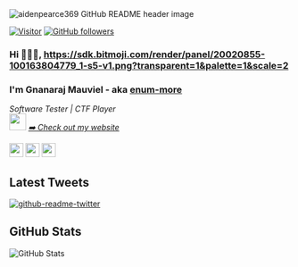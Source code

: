 <img src="https://raw.githubusercontent.com/AidenPearce369/AidenPearce369/main/header.jpg" alt="aidenpearce369 GitHub README header image">


[![Visitor](https://visitor-badge.laobi.icu/badge?page_id=enum-more)](https://github.com/enum-more/) [![GitHub followers](https://img.shields.io/github/followers/enum-more.svg?style=social&label=Follow)](https://github.com/enum-more?tab=followers)


### Hi 👋👋👋, https://sdk.bitmoji.com/render/panel/20020855-100163804779_1-s5-v1.png?transparent=1&palette=1&scale=2
### I'm Gnanaraj Mauviel - aka [enum-more](https://enum-more.github.io/) 


<p><em>Software Tester | CTF Player  <br>
 <img src="https://media.giphy.com/media/WUlplcMpOCEmTGBtBW/giphy.gif" width="30"> <a href="https://enum-more.github.io/">➡️ Check out my website</a>
</em></p>


<p><a href="https://twitter.com/enum_more"><img src="https://img.shields.io/badge/twitter-%231DA1F2.svg?&style=for-the-badge&logo=twitter&logoColor=white" height=25></a> <a href="https://www.linkedin.com/in/gnanaraj-mauviel-46b8561b1/"><img src="https://img.shields.io/badge/linkedin-%230077B5.svg?&style=for-the-badge&logo=linkedin&logoColor=white" height=25></a> <a href="https://github.com/enum-more/"><img src="https://img.shields.io/badge/github-%230A0A0A.svg?&style=for-the-badge&logo=github&logoColor=white" height=25></a></p>



<h2>Latest Tweets</h2>
<p><a href="https://twitter.com/enum_more"><img src="https://github-readme-twitter.gazf.vercel.app/api?id=enum_more&amp;layout=wide" alt="github-readme-twitter"></a></p>

<h2>GitHub Stats</h2>
<p><img src="https://github-readme-stats.vercel.app/api?username=enum-more&amp;show_icons=true&theme=gotham" alt="GitHub Stats"></p>

  
  